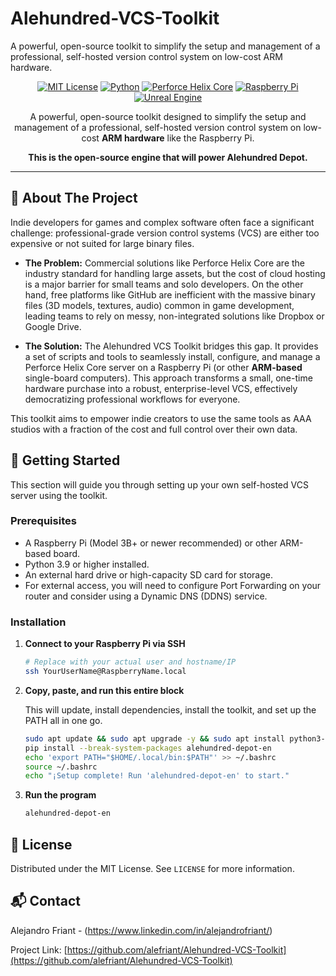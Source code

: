 # Alehundred-VCS-Toolkit
A powerful, open-source toolkit to simplify the setup and management of a professional, self-hosted version control system on low-cost ARM hardware.

<div align="center">

[![MIT License](https://img.shields.io/badge/License-MIT-blue.svg)](https://choosealicense.com/licenses/mit/)
[![Python](https://img.shields.io/badge/Python-3.9+-yellow.svg)](https://www.python.org/)
[![Perforce Helix Core](https://img.shields.io/badge/Supports-Perforce%20Helix%20Core-purple.svg)](https://www.perforce.com/products/helix-core)
[![Raspberry Pi](https://img.shields.io/badge/Runs%20on-Raspberry%20Pi-red.svg)](https://www.raspberrypi.org/)
[![Unreal Engine](https://img.shields.io/badge/For-Unreal%20Engine-blueviolet.svg)](https://www.unrealengine.com/)

A powerful, open-source toolkit designed to simplify the setup and management of a professional, self-hosted version control system on low-cost **ARM hardware** like the Raspberry Pi.

**This is the open-source engine that will power Alehundred Depot.**

</div>

---

## 📖 About The Project

Indie developers for games and complex software often face a significant challenge: professional-grade version control systems (VCS) are either too expensive or not suited for large binary files.

* **The Problem:** Commercial solutions like Perforce Helix Core are the industry standard for handling large assets, but the cost of cloud hosting is a major barrier for small teams and solo developers. On the other hand, free platforms like GitHub are inefficient with the massive binary files (3D models, textures, audio) common in game development, leading teams to rely on messy, non-integrated solutions like Dropbox or Google Drive.

* **The Solution:** The Alehundred VCS Toolkit bridges this gap. It provides a set of scripts and tools to seamlessly install, configure, and manage a Perforce Helix Core server on a Raspberry Pi (or other **ARM-based** single-board computers). This approach transforms a small, one-time hardware purchase into a robust, enterprise-level VCS, effectively democratizing professional workflows for everyone.

This toolkit aims to empower indie creators to use the same tools as AAA studios with a fraction of the cost and full control over their own data.

## 🚀 Getting Started

This section will guide you through setting up your own self-hosted VCS server using the toolkit.

### Prerequisites

* A Raspberry Pi (Model 3B+ or newer recommended) or other ARM-based board.
* Python 3.9 or higher installed.
* An external hard drive or high-capacity SD card for storage.
* For external access, you will need to configure Port Forwarding on your router and consider using a Dynamic DNS (DDNS) service.

### Installation

1.  **Connect to your Raspberry Pi via SSH**

    ```bash
    # Replace with your actual user and hostname/IP
    ssh YourUserName@RaspberryName.local 
    ```
    
2.  **Copy, paste, and run this entire block**

    This will update, install dependencies, install the toolkit, and set up the PATH all in one go.

    ```bash
    sudo apt update && sudo apt upgrade -y && sudo apt install python3-pip -y
    pip install --break-system-packages alehundred-depot-en
    echo 'export PATH="$HOME/.local/bin:$PATH"' >> ~/.bashrc
    source ~/.bashrc
    echo "¡Setup complete! Run 'alehundred-depot-en' to start."
    ```

3.  **Run the program**

    ```bash
    alehundred-depot-en
    ```

## 📜 License

Distributed under the MIT License. See `LICENSE` for more information.

## 📬 Contact

Alejandro Friant - (https://www.linkedin.com/in/alejandrofriant/)

Project Link: [https://github.com/alefriant/Alehundred-VCS-Toolkit](https://github.com/alefriant/Alehundred-VCS-Toolkit)

